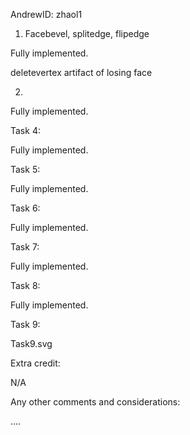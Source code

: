 AndrewID: zhaol1

1. Facebevel, splitedge, flipedge

Fully implemented.

deletevertex
artifact of losing face

2.

Fully implemented.

Task 4:

Fully implemented.

Task 5:

Fully implemented.

Task 6:

Fully implemented.

Task 7:

Fully implemented.

Task 8:

Fully implemented.

Task 9:

Task9.svg

Extra credit:

N/A

Any other comments and considerations:

....
